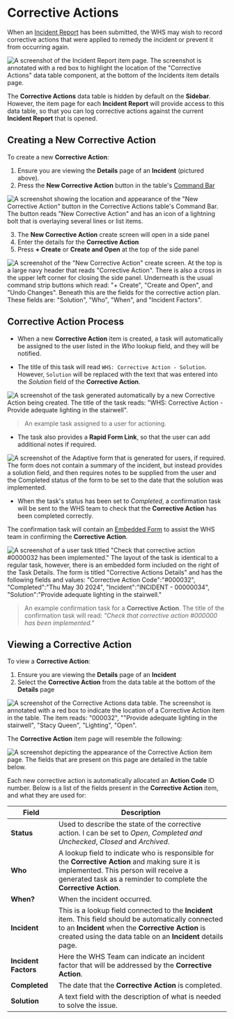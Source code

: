 # Corrective Actions

When an [Incident Report](</docs/Rapid/2-Rapid Standard/8-WHS/1-incidents/1-incidents.md>) has been submitted, the WHS may wish to record corrective actions that were applied to remedy the incident or prevent it from occurring again.

![A screenshot of the Incident Report item page. The screenshot is annotated with a red box to highlight the location of the "Corrective Actions" data table component, at the bottom of the Incidents item details page.](<Corrective Actions Table Highlighted.png>)

The **Corrective Actions** data table is hidden by default on the **Sidebar**. However, the item page for each **Incident Report** will provide access to this data table, so that you can log corrective actions against the current **Incident Report** that is opened.

## Creating a New Corrective Action

To create a new **Corrective Action**:

1. Ensure you are viewing the **Details** page of an **Incident** (pictured above).
2. Press the **New Corrective Action** button in the table's [Command Bar](</docs/Rapid/3-User Manual/glossary/glossary.md#command-bar>)

![A screenshot showing the location and appearance of the "New Corrective Action" button in the Corrective Actions table's Command Bar. The button reads "New Corrective Action" and has an icon of a lightning bolt that is overlaying several lines or list items.](<New Corrective Action.png>)

3. The **New Corrective Action** create screen will open in a side panel
4. Enter the details for the **Corrective Action**
5. Press **+ Create** or **Create and Open** at the top of the side panel

![A screenshot of the "New Corrective Action" create screen. At the top is a large navy header that reads "Corrective Action". There is also a cross in the upper left corner for closing the side panel. Underneath is the usual command strip buttons which read: "+ Create", "Create and Open", and "Undo Changes". Beneath this are the fields for the corrective action plan. These fields are: "Solution", "Who", "When", and "Incident Factors".](<New Corrective Action Example.png>)

## Corrective Action Process

- When a new **Corrective Action** item is created, a task will automatically be assigned to the user listed in the *Who* lookup field, and they will be notified.

- The title of this task will read `WHS: Corrective Action - Solution`. However, `Solution` will be replaced with the text that was entered into the *Solution* field of the **Corrective Action**.

![A screenshot of the task generated automatically by a new Corrective Action being created. The title of the task reads: "WHS: Corrective Action - Provide adequate lighting in the stairwell". ](<Corrective Action Task.png>)

> An example task assigned to a user for actioning.

- The task also provides a **Rapid Form Link**, so that the user can add additional notes if required.

![A screenshot of the Adaptive form that is generated for users, if required. The form does not contain a summary of the incident, but instead provides a solution field, and then requires notes to be supplied from the user and the Completed status of the form to be set to the date that the solution was implemented.](<Corrective Action Form.png>)

- When the task's status has been set to *Completed*, a confirmation task will be sent to the WHS team to check that the **Corrective Action** has been completed correctly.

The confirmation task will contain an [Embedded Form](</docs/Rapid/3-User Manual/2-Explorer/3-Pages/2-Page Components/Embedded Forms/Embedded Forms.md>) to assist the WHS team in confirming the **Corrective Action**.

![A screenshot of a user task titled "Check that corrective action #0000032 has been implemented." The layout of the task is identical to a regular task, however, there is an embedded form included on the right of the Task Details. The form is titled "Corrective Actions Details" and has the following fields and values: "Corrective Action Code":"#000032", "Completed":"Thu May 30 2024", "Incident":"INCIDENT - 00000034", "Solution":"Provide adequate lighting in the stairwell."](<Example Confirmation Task.png>)

> An example confirmation task for a **Corrective Action**. The title of the confirmation task will read:
> *"Check that corrective action #000000 has been implemented."*

## Viewing a Corrective Action

To view a **Corrective Action**:

1. Ensure you are viewing the **Details** page of an **Incident**
2. Select the **Corrective Action** from the data table at the bottom of the **Details** page

![A screenshot of the Corrective Actions data table. The screenshot is annotated with a red box to indicate the location of a Corrective Action item in the table. The item reads: "000032", ""Provide adequate lighting in the stairwell", "Stacy Queen", "Lighting", "Open".](<Corrective Action Item.png>)

The **Corrective Action** item page will resemble the following:

![A screenshot depicting the appearance of the Corrective Action item page. The fields that are present on this page are detailed in the table below.](<Corrective Action Item Page.png>)

Each new corrective action is automatically allocated an **Action Code** ID number. Below is a list of the fields present in the **Corrective Action** item, and what they are used for:

| Field | Description |
| --- | --- |
| **Status** | Used to describe the state of the corrective action. I can be set to *Open*, *Completed and Unchecked*, *Closed* and *Archived*. |
| **Who** | A lookup field to indicate who is responsible for the **Corrective Action** and making sure it is implemented. This person will receive a generated task as a reminder to complete the **Corrective Action**. |
| **When?** | When the incident occurred. |
| **Incident** | This is a lookup field connected to the **Incident** item. This field should be automatically connected to an **Incident** when the **Corrective Action** is created using the data table on an **Incident** details page. |
| **Incident Factors** | Here the WHS Team can indicate an incident factor that will be addressed by the **Corrective Action**. |
| **Completed** | The date that the **Corrective Action** is completed. |
| **Solution** | A text field with the description of what is needed to solve the issue. |